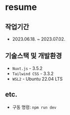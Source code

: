 # resume

## 작업기간

- 2023.06.18. ~ 2023.07.02.

## 기술스택 및 개발환경

- `Nuxt.js` - 3.5.2
- `Tailwind CSS` - 3.3.2
- `WSL2` - Ubuntu 22.04 LTS

## etc.

- 구동 명령: `npm run dev`
